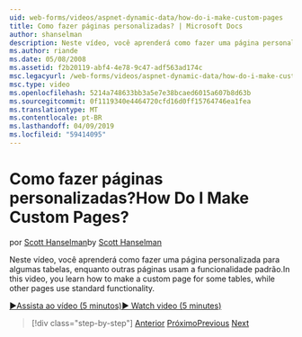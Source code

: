 ```yaml
---
uid: web-forms/videos/aspnet-dynamic-data/how-do-i-make-custom-pages
title: Como fazer páginas personalizadas? | Microsoft Docs
author: shanselman
description: Neste vídeo, você aprenderá como fazer uma página personalizada para algumas tabelas, enquanto outras páginas usam a funcionalidade padrão.
ms.author: riande
ms.date: 05/08/2008
ms.assetid: f2b20119-abf4-4e78-9c47-adf563ad174c
msc.legacyurl: /web-forms/videos/aspnet-dynamic-data/how-do-i-make-custom-pages
msc.type: video
ms.openlocfilehash: 5214a748633bb3a5e7e38bcaed6015a607b8d63b
ms.sourcegitcommit: 0f1119340e4464720cfd16d0ff15764746ea1fea
ms.translationtype: MT
ms.contentlocale: pt-BR
ms.lasthandoff: 04/09/2019
ms.locfileid: "59414095"
---
```

# <a name="how-do-i-make-custom-pages"></a><span data-ttu-id="0ae6f-104">Como fazer páginas personalizadas?</span><span class="sxs-lookup"><span data-stu-id="0ae6f-104">How Do I Make Custom Pages?</span></span>

<span data-ttu-id="0ae6f-105">por [Scott Hanselman](https://github.com/shanselman)</span><span class="sxs-lookup"><span data-stu-id="0ae6f-105">by [Scott Hanselman](https://github.com/shanselman)</span></span>

<span data-ttu-id="0ae6f-106">Neste vídeo, você aprenderá como fazer uma página personalizada para algumas tabelas, enquanto outras páginas usam a funcionalidade padrão.</span><span class="sxs-lookup"><span data-stu-id="0ae6f-106">In this video, you learn how to make a custom page for some tables, while other pages use standard functionality.</span></span>

[<span data-ttu-id="0ae6f-107">&#9654;Assista ao vídeo (5 minutos)</span><span class="sxs-lookup"><span data-stu-id="0ae6f-107">&#9654; Watch video (5 minutes)</span></span>](https://channel9.msdn.com/Blogs/ASP-NET-Site-Videos/how-do-i-make-custom-pages)

> [!div class="step-by-step"]
> <span data-ttu-id="0ae6f-108">[Anterior](how-do-i-handle-business-logic-exceptions.md)
> [Próximo](how-do-i-display-unknown-datatypes.md)</span><span class="sxs-lookup"><span data-stu-id="0ae6f-108">[Previous](how-do-i-handle-business-logic-exceptions.md)
[Next](how-do-i-display-unknown-datatypes.md)</span></span>
